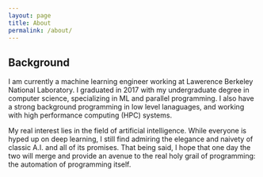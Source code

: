 ```yaml
---
layout: page
title: About
permalink: /about/
---
```


## Background

I am currently a machine learning engineer working at Lawerence Berkeley National Laboratory. I graduated in 2017 with my 
undergraduate degree in computer science, specializing in ML and parallel programming. I also have a strong 
background programming in low level lanaguages, and working with high performance computing (HPC) systems. 

My real interest lies in the field of artificial intelligence. While everyone is hyped up on deep learning, I still find
admiring the elegance and naivety of classic A.I. and all of its promises. That being said, I hope that one day 
the two will merge and provide an avenue to the real holy grail of programming: the automation of programming itself.
